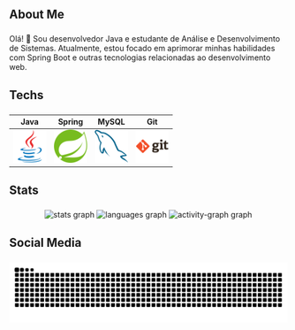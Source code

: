 <h2 align="left">About Me</h2>

###

<p align="left">Olá! 👋 Sou desenvolvedor Java e estudante de Análise e Desenvolvimento de Sistemas. Atualmente, estou focado em aprimorar minhas habilidades com Spring Boot e outras tecnologias relacionadas ao desenvolvimento web.</p>

###

<h2 align="left">Techs</h2>

###

<div align="left">
  
| Java | Spring | MySQL | Git |
|---|---|---|---|
| <img src="https://raw.githubusercontent.com/devicons/devicon/master/icons/java/java-original.svg" height="60" alt="Java logo"> | <img src="https://raw.githubusercontent.com/devicons/devicon/master/icons/spring/spring-original.svg" height="60" alt="Spring logo"> | <img src="https://raw.githubusercontent.com/devicons/devicon/master/icons/mysql/mysql-original.svg" height="60" alt="MySQL logo"> | <img src="https://raw.githubusercontent.com/devicons/devicon/master/icons/git/git-original-wordmark.svg" height="60" alt="Git logo"> |



</div>

###

<h2 align="left">Stats</h2>

###

<div align="center">
  <img src="https://github-readme-stats.vercel.app/api?username=Felipe-PereiraDev&hide_title=false&hide_rank=false&show_icons=true&include_all_commits=true&count_private=true&disable_animations=false&theme=codeSTACKr&locale=en&hide_border=false&order=1" height="150" alt="stats graph"  />
  <img src="https://github-readme-stats.vercel.app/api/top-langs?username=Felipe-PereiraDev&locale=en&hide_title=false&layout=compact&card_width=320&langs_count=5&theme=codeSTACKr&hide_border=false&order=2" height="150" alt="languages graph"  />
  <img src="https://github-readme-activity-graph.vercel.app/graph?username=Felipe-PereiraDev&radius=16&theme=arctic&area=true&order=5" height="300" alt="activity-graph graph"  />
</div>

###

<h2 align="left">Social Media</h2>

###

<div align="left">
  <a href="https://www.linkedin.com/in/felipe-pereira-b632a0301/" target="_blank">
    <img src="https://raw.githubusercontent.com/Felipe-PereiraDev/Felipe-PereiraDev/output/snake.svg" alt="Snake animation" />
  </a>
</div>

###
